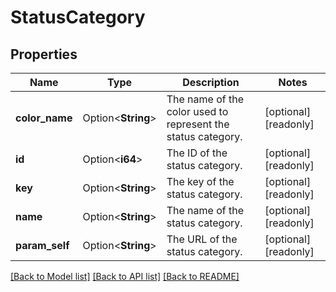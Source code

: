 # StatusCategory

## Properties

Name | Type | Description | Notes
------------ | ------------- | ------------- | -------------
**color_name** | Option<**String**> | The name of the color used to represent the status category. | [optional][readonly]
**id** | Option<**i64**> | The ID of the status category. | [optional][readonly]
**key** | Option<**String**> | The key of the status category. | [optional][readonly]
**name** | Option<**String**> | The name of the status category. | [optional][readonly]
**param_self** | Option<**String**> | The URL of the status category. | [optional][readonly]

[[Back to Model list]](../README.md#documentation-for-models) [[Back to API list]](../README.md#documentation-for-api-endpoints) [[Back to README]](../README.md)


